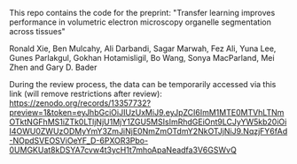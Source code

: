 This repo contains the code for the preprint: "Transfer learning improves performance in volumetric electron microscopy organelle segmentation across tissues"

Ronald Xie, Ben Mulcahy, Ali Darbandi, Sagar Marwah, Fez Ali, Yuna Lee,
Gunes Parlakgul, Gokhan Hotamisligil, Bo Wang, Sonya MacParland, 
Mei Zhen and Gary D. Bader

During the review process, the data can be temporarily accessed via this link (will remove restrictions after review): https://zenodo.org/records/13357732?preview=1&token=eyJhbGciOiJIUzUxMiJ9.eyJpZCI6ImM1MTE0MTVhLTNmOTktNGFhMS1iZTk0LTljNjU1MjY1ZGU5MSIsImRhdGEiOnt9LCJyYW5kb20iOiI4OWU0ZWUzODMyYmY3ZmJiNjE0NmZmOTdmY2NkOTJjNiJ9.NqzjFY6fAd-NOpdSVEOSViOeYF_D-6PXOR3Pbo-0UMGKUat8kDSYA7cvw4t3ycH1t7mhoApaNeadfa3V6GSWvQ
